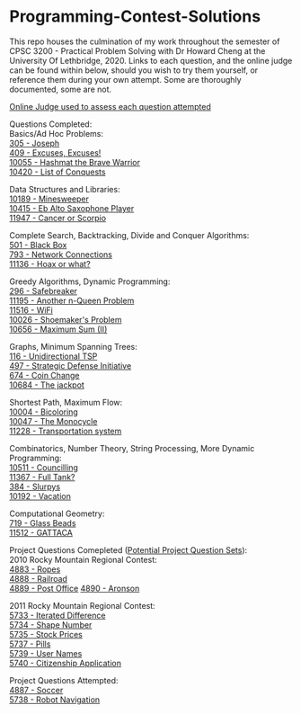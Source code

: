 # Programming-Contest-Solutions
This repo houses the culmination of my work throughout the semester of CPSC 3200 - Practical Problem Solving with Dr Howard Cheng at the University Of Lethbridge, 2020. Links to each question, and the online judge can be found within below, should you wish to try them yourself, or reference them during your own attempt. Some are thoroughly documented, some are not.

[Online Judge used to assess each question attempted](https://onlinejudge.org/index.php?option=com_frontpage)<br>

Questions Completed:<br>
Basics/Ad Hoc Problems: <br>
[305 - Joseph](https://onlinejudge.org/index.php?option=com_onlinejudge&Itemid=8&category=24&page=show_problem&problem=241)<br>
[409 - Excuses, Excuses!](https://onlinejudge.org/index.php?option=com_onlinejudge&Itemid=8&category=24&page=show_problem&problem=350)<br>
[10055 - Hashmat the Brave Warrior](https://onlinejudge.org/index.php?option=com_onlinejudge&Itemid=8&category=24&page=show_problem&problem=996)<br>
[10420 - List of Conquests](https://onlinejudge.org/index.php?option=com_onlinejudge&Itemid=8&category=24&page=show_problem&problem=1361)<br>

Data Structures and Libraries:<br>
[10189 - Minesweeper](https://onlinejudge.org/index.php?option=com_onlinejudge&Itemid=8&category=24&page=show_problem&problem=1130)<br>
[10415 - Eb Alto Saxophone Player](https://onlinejudge.org/index.php?option=com_onlinejudge&Itemid=8&category=24&page=show_problem&problem=1356)<br>
[11947 - Cancer or Scorpio](https://onlinejudge.org/index.php?option=com_onlinejudge&Itemid=8&category=24&page=show_problem&problem=3098)<br>

Complete Search, Backtracking, Divide and Conquer Algorithms:<br>
[501 - Black Box](https://onlinejudge.org/index.php?option=com_onlinejudge&Itemid=8&category=24&page=show_problem&problem=442)<br>
[793 - Network Connections](https://onlinejudge.org/index.php?option=com_onlinejudge&Itemid=8&category=24&page=show_problem&problem=734)<br>
[11136 - Hoax or what?](https://onlinejudge.org/index.php?option=com_onlinejudge&Itemid=8&category=24&page=show_problem&problem=2077)<br>

Greedy Algorithms, Dynamic Programming:<br> 
[296 - Safebreaker](https://onlinejudge.org/index.php?option=com_onlinejudge&Itemid=8&category=24&page=show_problem&problem=232)<br>
[11195 - Another n-Queen Problem](https://onlinejudge.org/index.php?option=com_onlinejudge&Itemid=8&category=24&page=show_problem&problem=2136)<br>
[11516 - WiFi](https://onlinejudge.org/index.php?option=com_onlinejudge&Itemid=8&category=24&page=show_problem&problem=2511)<br>
[10026 - Shoemaker's Problem](https://onlinejudge.org/index.php?option=com_onlinejudge&Itemid=8&category=24&page=show_problem&problem=967)<br>
[10656 - Maximum Sum (II)](https://onlinejudge.org/index.php?option=com_onlinejudge&Itemid=8&category=24&page=show_problem&problem=1597)<br>

Graphs, Minimum Spanning Trees:<br> 
[116 - Unidirectional TSP](https://onlinejudge.org/index.php?option=com_onlinejudge&Itemid=8&category=24&page=show_problem&problem=52)<br>
[497 - Strategic Defense Initiative](https://onlinejudge.org/index.php?option=com_onlinejudge&Itemid=8&category=24&page=show_problem&problem=438)<br>
[674 - Coin Change](https://onlinejudge.org/index.php?option=com_onlinejudge&Itemid=8&category=24&page=show_problem&problem=615)<br>
[10684 - The jackpot](https://onlinejudge.org/index.php?option=com_onlinejudge&Itemid=8&category=24&page=show_problem&problem=1625)<br>

Shortest Path, Maximum Flow:<br>
[10004 - Bicoloring](https://onlinejudge.org/index.php?option=com_onlinejudge&Itemid=8&category=24&page=show_problem&problem=945)<br>
[10047 - The Monocycle](https://onlinejudge.org/index.php?option=com_onlinejudge&Itemid=8&category=24&page=show_problem&problem=988)<br>
[11228 - Transportation system](https://onlinejudge.org/index.php?option=com_onlinejudge&Itemid=8&category=24&page=show_problem&problem=2169)<br>

Combinatorics, Number Theory, String Processing, More Dynamic Programming:<br> 
[10511 - Councilling](https://onlinejudge.org/index.php?option=com_onlinejudge&Itemid=8&category=24&page=show_problem&problem=1452)<br>
[11367 - Full Tank?](https://onlinejudge.org/index.php?option=com_onlinejudge&Itemid=8&category=24&page=show_problem&problem=2352)<br>
[384 - Slurpys](https://onlinejudge.org/index.php?option=com_onlinejudge&Itemid=8&category=24&page=show_problem&problem=320)<br>
[10192 - Vacation](https://onlinejudge.org/index.php?option=com_onlinejudge&Itemid=8&category=24&page=show_problem&problem=1133)<br>

Computational Geometry:<br>
[719 - Glass Beads](https://onlinejudge.org/index.php?option=com_onlinejudge&Itemid=8&category=24&page=show_problem&problem=660)<br>
[11512 - GATTACA](https://onlinejudge.org/index.php?option=com_onlinejudge&Itemid=8&category=24&page=show_problem&problem=2507)<br>

Project Questions Comepleted ([Potential Project Question Sets](https://icpcarchive.ecs.baylor.edu/index.php?option=com_onlinejudge&Itemid=8)):<br>
2010 Rocky Mountain Regional Contest:<br>
[4883 - Ropes](https://icpcarchive.ecs.baylor.edu/index.php?option=com_onlinejudge&Itemid=8&category=408&page=show_problem&problem=2884)<br>
[4888 - Railroad](https://icpcarchive.ecs.baylor.edu/index.php?option=com_onlinejudge&Itemid=8&category=408&page=show_problem&problem=2889)<br>
[4889 - Post Office](https://icpcarchive.ecs.baylor.edu/index.php?option=com_onlinejudge&Itemid=8&category=408&page=show_problem&problem=2890)
[4890 - Aronson](https://icpcarchive.ecs.baylor.edu/index.php?option=com_onlinejudge&Itemid=8&category=408&page=show_problem&problem=2891)<br>

2011 Rocky Mountain Regional Contest:<br>
[5733 - Iterated Difference](https://icpcarchive.ecs.baylor.edu/index.php?option=com_onlinejudge&Itemid=8&category=539&page=show_problem&problem=3744)<br>
[5734 - Shape Number](https://icpcarchive.ecs.baylor.edu/index.php?option=com_onlinejudge&Itemid=8&category=539&page=show_problem&problem=3745)<br>
[5735 - Stock Prices](https://icpcarchive.ecs.baylor.edu/index.php?option=com_onlinejudge&Itemid=8&category=539&page=show_problem&problem=3746)<br>
[5737 - Pills](https://icpcarchive.ecs.baylor.edu/index.php?option=com_onlinejudge&Itemid=8&category=539&page=show_problem&problem=3748)<br>
[5739 - User Names](https://icpcarchive.ecs.baylor.edu/index.php?option=com_onlinejudge&Itemid=8&category=539&page=show_problem&problem=3750)<br>
[5740 - Citizenship Application](https://icpcarchive.ecs.baylor.edu/index.php?option=com_onlinejudge&Itemid=8&category=539&page=show_problem&problem=3751)<br>

Project Questions Attempted:<br>
[4887 - Soccer](https://icpcarchive.ecs.baylor.edu/index.php?option=com_onlinejudge&Itemid=8&category=408&page=show_problem&problem=2888)<br>
[5738 - Robot Navigation](https://icpcarchive.ecs.baylor.edu/index.php?option=com_onlinejudge&Itemid=8&category=539&page=show_problem&problem=3749)<br>
